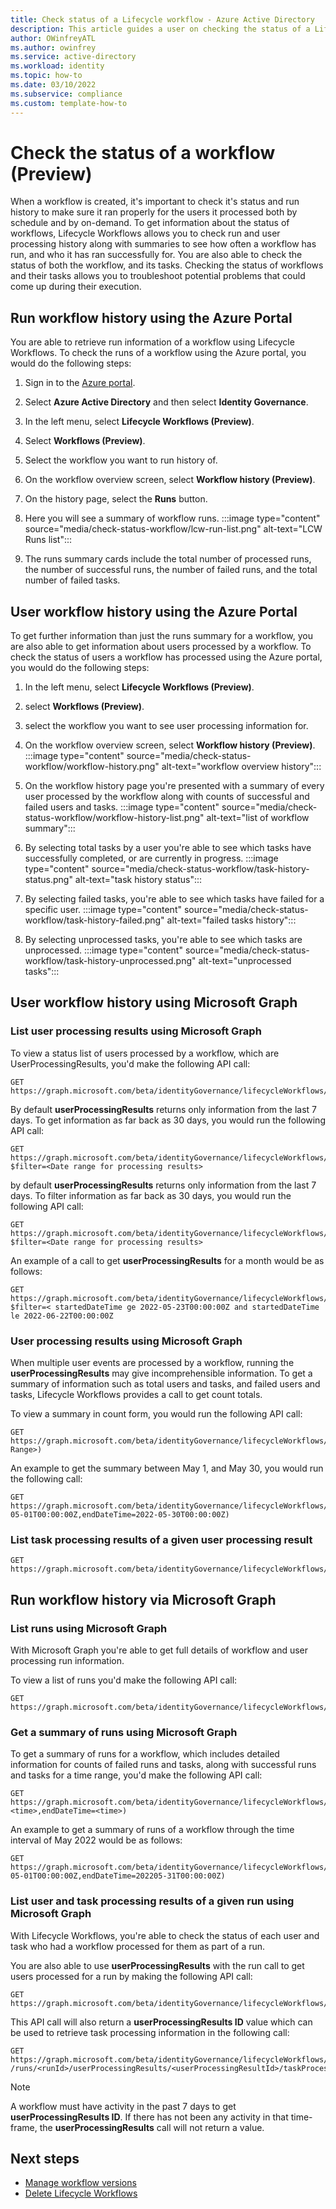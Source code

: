 ```yaml
---
title: Check status of a Lifecycle workflow - Azure Active Directory
description: This article guides a user on checking the status of a Lifecycle workflow
author: OWinfreyATL
ms.author: owinfrey
ms.service: active-directory
ms.workload: identity
ms.topic: how-to 
ms.date: 03/10/2022
ms.subservice: compliance
ms.custom: template-how-to 
---
```



# Check the status of a workflow (Preview)

When a workflow is created, it's important to check it's status and run history to make sure it ran properly for the users it processed both by schedule and by on-demand. To get information about the status of workflows, Lifecycle Workflows allows you to check run and user processing history along with summaries to see how often a workflow has run, and who it has ran successfully for. You are also able to check the status of both the workflow, and its tasks. Checking the status of workflows and their tasks allows you to troubleshoot potential problems that could come up during their execution.


## Run workflow history using the Azure Portal

You are able to retrieve run information of a workflow using Lifecycle Workflows. To check the runs of a workflow using the Azure portal, you would do the following steps:

1. Sign in to the [Azure portal](https://portal.azure.com).

1. Select **Azure Active Directory** and then select **Identity Governance**.

1. In the left menu, select **Lifecycle Workflows (Preview)**.

1. Select **Workflows (Preview)**.

1. Select the workflow you want to run history of. 

1. On the workflow overview screen, select **Workflow history (Preview)**.

1. On the history page, select the **Runs** button.  

1. Here you will see a summary of workflow runs.
    :::image type="content" source="media/check-status-workflow/lcw-run-list.png" alt-text="LCW Runs list":::
1. The runs summary cards include the total number of processed runs, the number of successful runs, the number of failed runs, and the total number of failed tasks.   

## User workflow history using the Azure Portal

To get further information than just the runs summary for a workflow, you are also able to get information about users processed by a workflow. To check the status of users a workflow has processed using the Azure portal, you would do the following steps:

 
1. In the left menu, select **Lifecycle Workflows (Preview)**.

1. select **Workflows (Preview)**.

1. select the workflow you want to see user processing information for. 

1. On the workflow overview screen, select **Workflow history (Preview)**.
    :::image type="content" source="media/check-status-workflow/workflow-history.png" alt-text="workflow overview history":::
1. On the workflow history page you're presented with a summary of every user processed by the workflow along with counts of successful and failed users and tasks.
    :::image type="content" source="media/check-status-workflow/workflow-history-list.png" alt-text="list of workflow summary":::
1. By selecting total tasks by a user you're able to see which tasks have successfully completed, or are currently in progress.
    :::image type="content" source="media/check-status-workflow/task-history-status.png" alt-text="task history status":::
1. By selecting failed tasks, you're able to see which tasks have failed for a specific user.
    :::image type="content" source="media/check-status-workflow/task-history-failed.png" alt-text="failed tasks history":::
1. By selecting unprocessed tasks, you're able to see which tasks are unprocessed.
    :::image type="content" source="media/check-status-workflow/task-history-unprocessed.png" alt-text="unprocessed tasks":::


## User workflow history using Microsoft Graph

### List user processing results using Microsoft Graph

To view a status list of users processed by a workflow, which are UserProcessingResults, you'd make the following API call:

```http
GET https://graph.microsoft.com/beta/identityGovernance/lifecycleWorkflows/workflows/<workflowId>/userProcessingResults
```

By default **userProcessingResults** returns only information from the last 7 days. To get information as far back as 30 days, you would run the following API call:

```http
GET https://graph.microsoft.com/beta/identityGovernance/lifecycleWorkflows/workflows/<workflowId>/userProcessingResults?$filter=<Date range for processing results>
```

by default **userProcessingResults** returns only information from the last 7 days. To filter information as far back as 30 days, you would run the following API call:

```http
GET https://graph.microsoft.com/beta/identityGovernance/lifecycleWorkflows/workflows/<id>/userProcessingResults?$filter=<Date range for processing results>
```

An example of a call to get **userProcessingResults** for a month would be as follows:

```http
GET https://graph.microsoft.com/beta/identityGovernance/lifecycleWorkflows/workflows/<workflowId>/userProcessingResults?$filter=< startedDateTime ge 2022-05-23T00:00:00Z and startedDateTime le 2022-06-22T00:00:00Z
```

### User processing results using Microsoft Graph

When multiple user events are processed by a workflow, running the **userProcessingResults** may give incomprehensible information. To get a summary of information such as total users and tasks, and failed users and tasks, Lifecycle Workflows provides a call to get count totals.

To view a summary in count form, you would run the following API call:
```http
GET https://graph.microsoft.com/beta/identityGovernance/lifecycleWorkflows/workflows/<workflowId>/userProcessingResults/summary(<Date Range>)
```

An example to get the summary between May 1, and May 30, you would run the following call:

```http
GET https://graph.microsoft.com/beta/identityGovernance/lifecycleWorkflows/workflows/<workflowId>/userProcessingResults/summary(startDateTime=2022-05-01T00:00:00Z,endDateTime=2022-05-30T00:00:00Z)
```

### List task processing results of a given user processing result

```http
GET https://graph.microsoft.com/beta/identityGovernance/lifecycleWorkflows/workflows/<workflowId>/userProcessingResults/<userProcessingResultId>/taskProcessingResults/
```

## Run workflow history via Microsoft Graph

### List runs using Microsoft Graph

With Microsoft Graph you're able to get full details of workflow and user processing run information.

To view a list of runs you'd make the following API call:

```http
GET https://graph.microsoft.com/beta/identityGovernance/lifecycleWorkflows/workflows/<workflowId>/runs
```

### Get a summary of runs using Microsoft Graph

To get a summary of runs for a workflow, which includes detailed information for counts of failed runs and tasks, along with successful runs and tasks for a time range, you'd make the following API call:

```http
GET https://graph.microsoft.com/beta/identityGovernance/lifecycleWorkflows/workflows/<workflowId>/runs/summary(startDateTime=<time>,endDateTime=<time>)
```
An example to get a summary of runs of a workflow through the time interval of May 2022 would be as follows:

```http
GET https://graph.microsoft.com/beta/identityGovernance/lifecycleWorkflows/workflows/<workflowId>/runs/summary(startDateTime=2022-05-01T00:00:00Z,endDateTime=202205-31T00:00:00Z)
```

### List user and task processing results of a given run using Microsoft Graph

With Lifecycle Workflows, you're able to check the status of each user and task who had a workflow processed for them as part of a run.

 
You are also able to use **userProcessingResults** with the run call to get users processed for a run by making the following API call:

```http
GET https://graph.microsoft.com/beta/identityGovernance/lifecycleWorkflows/workflows/<workflowId>/runs/<runId>/userProcessingResults
```

This API call will also return a **userProcessingResults ID** value which can be used to retrieve task processing information in the following call:

```http
GET https://graph.microsoft.com/beta/identityGovernance/lifecycleWorkflows/workflows/<workflowId> /runs/<runId>/userProcessingResults/<userProcessingResultId>/taskProcessingResults
```

> [!NOTE]
> A workflow must have activity in the past 7 days to get **userProcessingResults ID**. If there has not been any activity in that time-frame, the **userProcessingResults** call will not return a value.


## Next steps

- [Manage workflow versions](manage-workflow-tasks.md)
- [Delete Lifecycle Workflows](delete-lifecycle-workflow.md)